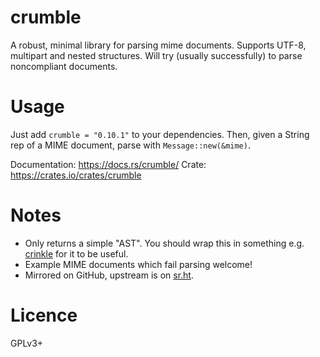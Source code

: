 # crumble

A robust, minimal library for parsing mime documents. Supports UTF-8, multipart and nested structures. Will try (usually successfully) to parse noncompliant documents.

# Usage

Just add `crumble = "0.10.1"` to your dependencies. Then, given a String rep of a MIME document, parse with `Message::new(&mime)`.

Documentation: <https://docs.rs/crumble/>
Crate: <https://crates.io/crates/crumble>

# Notes
- Only returns a simple "AST". You should wrap this in something e.g. [crinkle](https://git.sr.ht/~happy_shredder/crinkle) for it to be useful.
- Example MIME documents which fail parsing welcome!
- Mirrored on GitHub, upstream is on [sr.ht](https://git.sr.ht/~happy_shredder/crumble).

# Licence
GPLv3+
